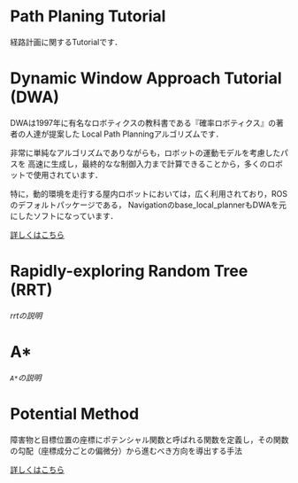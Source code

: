 # Path Planing Tutorial
経路計画に関するTutorialです．

# Dynamic Window Approach Tutorial (DWA)

DWAは1997年に有名なロボティクスの教科書である『確率ロボティクス』の著者の人達が提案した
Local Path Planningアルゴリズムです．

非常に単純なアルゴリズムでありながらも，ロボットの運動モデルを考慮したパスを
高速に生成し，最終的なな制御入力まで計算できることから，多くのロボットで使用されています．

特に，動的環境を走行する屋内ロボットにおいては，広く利用されており，ROSのデフォルトパッケージである，
Navigationのbase_local_plannerもDWAを元にしたソフトになっています．

[詳しくはこちら](dwa_tutorial)

# Rapidly-exploring Random Tree (RRT)
*rrtの説明*


# A*
*`A*`の説明*


# Potential Method

障害物と目標位置の座標にポテンシャル関数と呼ばれる関数を定義し，その関数の勾配（座標成分ごとの偏微分）から進むべき方向を導出する手法  

[詳しくはこちら](potential_method)  
